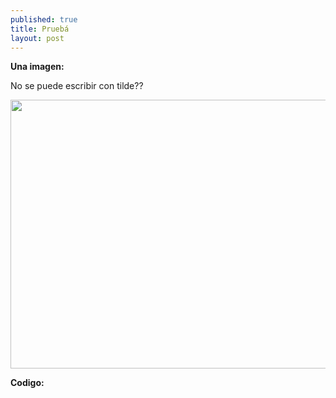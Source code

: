 ```yaml
---
published: true
title: Pruebá
layout: post
---
```


__Una imagen:__

No se puede escribir con tilde??

<img src="https://raw.githubusercontent.com/nicomedinap/website/gh-pages/density2.jpg"
 height="430" width="600">

__Codigo:__
